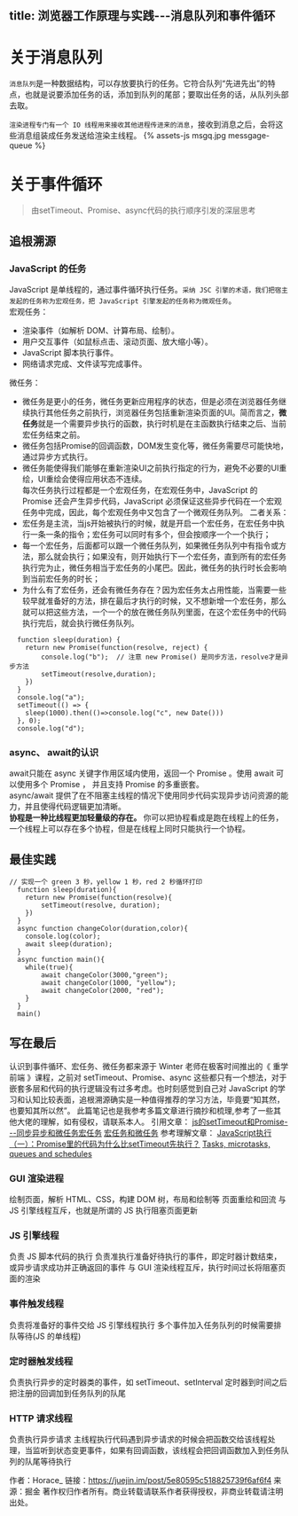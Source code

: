 title: 浏览器工作原理与实践---消息队列和事件循环
---
# 关于消息队列

`消息队列`是一种数据结构，可以存放要执行的任务。它符合队列“先进先出”的特点，也就是说要添加任务的话，添加到队列的尾部；要取出任务的话，从队列头部去取。

`渲染进程专门有一个 IO 线程用来接收其他进程传进来的消息`，接收到消息之后，会将这些消息组装成任务发送给渲染主线程。
\{%
   assets-js msgq.jpg messgage-queue
%}
# 关于事件循环
> 由setTimeout、Promise、async代码的执行顺序引发的深层思考
## 追根溯源
### JavaScript 的任务
 JavaScript 是单线程的，通过事件循环执行任务。`采纳 JSC 引擎的术语，我们把宿主发起的任务称为宏观任务，把 JavaScript 引擎发起的任务称为微观任务`。  
 宏观任务：   
  * 渲染事件（如解析 DOM、计算布局、绘制）。
  * 用户交互事件（如鼠标点击、滚动页面、放大缩小等）。
  * JavaScript 脚本执行事件。
  * 网络请求完成、文件读写完成事件。

  微任务：
  * 微任务是更小的任务，微任务更新应用程序的状态，但是必须在浏览器任务继续执行其他任务之前执行，浏览器任务包括重新渲染页面的UI。简而言之，**微任务**就是一个需要异步执行的函数，执行时机是在主函数执行结束之后、当前宏任务结束之前。
  * 微任务包括Promise的回调函数，DOM发生变化等，微任务需要尽可能快地，通过异步方式执行。
  * 微任务能使得我们能够在重新渲染UI之前执行指定的行为，避免不必要的UI重绘，UI重绘会使得应用状态不连续。  
  每次任务执行过程都是一个宏观任务，在宏观任务中，JavaScript 的 Promise 还会产生异步代码，JavaScript 必须保证这些异步代码在一个宏观任务中完成，因此，每个宏观任务中又包含了一个微观任务队列。
  二者关系：
  * 宏任务是主流，当js开始被执行的时候，就是开启一个宏任务，在宏任务中执行一条一条的指令；宏任务可以同时有多个，但会按顺序一个一个执行；
  * 每一个宏任务，后面都可以跟一个微任务队列，如果微任务队列中有指令或方法，那么就会执行；如果没有，则开始执行下一个宏任务，直到所有的宏任务执行完为止，微任务相当于宏任务的小尾巴。因此，微任务的执行时长会影响到当前宏任务的时长；
  * 为什么有了宏任务，还会有微任务存在？因为宏任务太占用性能，当需要一些较早就准备好的方法，排在最后才执行的时候，又不想新增一个宏任务，那么就可以把这些方法，一个一个的放在微任务队列里面，在这个宏任务中的代码执行完后，就会执行微任务队列。
  ```
    function sleep(duration) {
      return new Promise(function(resolve, reject) {
          console.log("b");  // 注意 new Promise() 是同步方法，resolve才是异步方法  
          setTimeout(resolve,duration);
      })
    }
    console.log("a");
    setTimeout(() => {
      sleep(1000).then(()=>console.log("c", new Date()))
    }, 0);
    console.log("d");
  ```  

### async、 await的认识
  await只能在 async 关键字作用区域内使用，返回一个 Promise 。使用 await 可以使用多个 Promise ， 并且支持 Promise 的多重嵌套。  
  async/await 提供了在不阻塞主线程的情况下使用同步代码实现异步访问资源的能力，并且使得代码逻辑更加清晰。  
  **协程是一种比线程更加轻量级的存在。**  你可以把协程看成是跑在线程上的任务，一个线程上可以存在多个协程，但是在线程上同时只能执行一个协程。
  
## 最佳实践  
  ```
  // 实现一个 green 3 秒，yellow 1 秒，red 2 秒循环打印
    function sleep(duration){
      return new Promise(function(resolve){
          setTimeout(resolve, duration);
      })
    }
    async function changeColor(duration,color){
      console.log(color);
      await sleep(duration);   
    }
    async function main(){
      while(true){
          await changeColor(3000,"green");
          await changeColor(1000, "yellow");
          await changeColor(2000, "red");
      }
    }
    main()
  ```
  ## 写在最后
  认识到事件循环、宏任务、微任务都来源于 Winter 老师在极客时间推出的《 重学前端 》课程，之前对 setTimeout、Promise、async 这些都只有一个想法，对于嵌套多层和代码的执行逻辑没有过多考虑。也时刻感觉到自己对 JavaScript 的学习和认知比较表面，追根溯源确实是一种值得推荐的学习方法，毕竟要“知其然，也要知其所以然”。
  此篇笔记也是我参考多篇文章进行摘抄和梳理,参考了一些其他大佬的理解，如有侵权，请联系本人。
  引用文章：
  [js的setTimeout和Promise---同步异步和微任务宏任务](https://segmentfault.com/a/1190000018033021)
  [宏任务和微任务](http://xgfe.github.io/2019/04/16/zhangpeng/%E5%AE%8F%E4%BB%BB%E5%8A%A1%E5%92%8C%E5%BE%AE%E4%BB%BB%E5%8A%A1/)
  参考理解文章：
  [JavaScript执行（一）：Promise里的代码为什么比setTimeout先执行？](https://time.geekbang.org/column/article/82764)
  [Tasks, microtasks, queues and schedules](https://jakearchibald.com/2015/tasks-microtasks-queues-and-schedules/?utm_source=html5weekly)



### GUI 渲染进程

绘制页面，解析 HTML、CSS，构建 DOM 树，布局和绘制等
页面重绘和回流
与 JS 引擎线程互斥，也就是所谓的 JS 执行阻塞页面更新


### JS 引擎线程

负责 JS 脚本代码的执行
负责准执行准备好待执行的事件，即定时器计数结束，或异步请求成功并正确返回的事件
与 GUI 渲染线程互斥，执行时间过长将阻塞页面的渲染


### 事件触发线程

负责将准备好的事件交给 JS 引擎线程执行
多个事件加入任务队列的时候需要排队等待(JS 的单线程)


### 定时器触发线程

负责执行异步的定时器类的事件，如 setTimeout、setInterval
定时器到时间之后把注册的回调加到任务队列的队尾


### HTTP 请求线程

负责执行异步请求
主线程执行代码遇到异步请求的时候会把函数交给该线程处理，当监听到状态变更事件，如果有回调函数，该线程会把回调函数加入到任务队列的队尾等待执行

作者：Horace_
链接：https://juejin.im/post/5e80595c518825739f6af6f4
来源：掘金
著作权归作者所有。商业转载请联系作者获得授权，非商业转载请注明出处。
